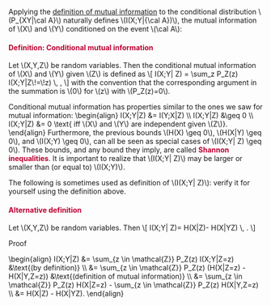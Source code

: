 <p>Applying the <a title="Definition: Mutual Information" href="https://canvas.uva.nl/courses/2205/pages/definition-mutual-information" data-api-endpoint="https://canvas.uva.nl/api/v1/courses/2205/pages/definition-mutual-information" data-api-returntype="Page">definition of mutual information</a> to the conditional distribution \(P_{XY|\cal A}\) naturally defines \(I(X;Y|{\cal A})\), the mutual information of \(X\) and \(Y\) conditioned on the event \(\cal A\):</p>
<div class="content-box pad-box-mini border border-trbl border-round">
<h4 style="color: #bc0031;"><strong>Definition: Conditional mutual information</strong></h4>
Let \(X,Y,Z\) be random variables. Then the conditional mutual information of \(X\) and \(Y\) given \(Z\) is defined as \[ I(X;Y| Z) = \sum_z P_Z(z) I(X;Y|Z\!=\!z) \, , \] with the convention that the corresponding argument in the summation is \(0\) for \(z\) with \(P_Z(z)=0\).</div>
<p>Conditional mutual information has properties similar to the ones we saw for mutual information: \begin{align} I(X;Y|Z) &amp;= I(Y;X|Z) \\ I(X;Y|Z) &amp;\geq 0 \\ I(X;Y|Z) &amp;= 0 \text{ iff \(X\) and \(Y\) are independent given \(Z\)}. \end{align} Furthermore, the previous bounds \(H(X) \geq 0\), \(H(X|Y) \geq 0\), and \(I(X;Y) \geq 0\), can all be seen as special cases of \(I(X;Y| Z) \geq 0\). These bounds, and any bound they imply, are called <span style="color: #bc0031;"><strong>Shannon inequalities</strong></span>. It is important to realize that \(I(X;Y| Z)\) may be larger or smaller than (or equal to) \(I(X;Y)\).</p>
<p>The following is sometimes used as definition of \(I(X;Y| Z)\): verify it for yourself using the definition above.</p>
<div class="content-box pad-box-mini border border-trbl border-round">
<h4 style="color: #bc0031;"><strong>Alternative definition</strong></h4>
Let \(X,Y,Z\) be random variables. Then \[ I(X;Y| Z)= H(X|Z)- H(X|YZ) \, . \]
<p><span class="element_toggler" role="button" aria-controls="group1" aria-label="Toggler" aria-expanded="false"><span class="Button">Proof</span></span></p>
<div id="group1" style="">
<div class="content-box">\begin{align} I(X;Y|Z) &amp;= \sum_{z \in \mathcal{Z}} P_Z(z) I(X;Y|Z=z) &amp;\text{(by definition)} \\ &amp;= \sum_{z \in \mathcal{Z}} P_Z(z) (H(X|Z=z) - H(X|Y,Z=z)) &amp;\text{(definition of mutual information)} \\ &amp;= \sum_{z \in \mathcal{Z}} P_Z(z) H(X|Z=z) - \sum_{z \in \mathcal{Z}} P_Z(z) H(X|Y,Z=z) \\ &amp;= H(X|Z) - H(X|YZ). \end{align}</div>
</div>
</div>